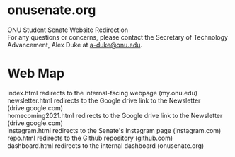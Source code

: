 # onusenate.org
ONU Student Senate Website Redirection 
<br>
For any questions or concerns, please contact the Secretary of Technology Advancement, Alex Duke at a-duke@onu.edu.

# Web Map
index.html redirects to the internal-facing webpage (my.onu.edu)
<br>
newsletter.html redirects to the Google drive link to the Newsletter (drive.google.com)
<br>
homecoming2021.html redirects to the Google drive link to the Newsletter (drive.google.com)
<br>
instagram.html redirects to the Senate's Instagram page (instagram.com)
<br>
repo.html redirects to the Github repository (github.com)
<br>
dashboard.html redirects to the internal dashboard (onusenate.org)
